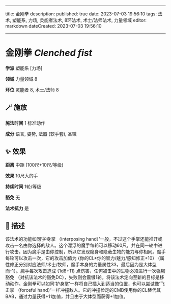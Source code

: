 
---
title: 金刚拳
description: 
published: true
date: 2023-07-03 19:56:10
tags: 法术, 塑能系, 力场, 灵能者法术, 8环法术, 术士/法师法术, 力量领域
editor: markdown
dateCreated: 2023-07-03 19:56:10

---

# **金刚拳** *Clenched fist*

**学派** 塑能系 \[力场\] 

**领域** 力量领域 8

**环位** 灵能者 8, 术士/法师 8

## 🪄 施放

**施法时间** 1 标准动作

**成分** 语言, 姿势, 法器 (软手套), 圣徽

## ✨ 效果  

**距离** 中距 (100尺+10尺/等级) 

**效果** 10尺大的手 

**持续时间** 1轮/等级 

**豁免** 无

**法术抗力** 是

## 📖 描述

该法术的功能如同‘护身掌 （interposing hand）’一般，不过这个手掌还能推开或攻击一名由你选择的敌人。这个漂浮的魔手每轮可以移动60尺，并在同一轮中进行攻击。因为魔手是由你控制，所以它发现隐身和隐蔽生物的能力与你相同。魔手每轮可以攻击一次，它的攻击加值为 {你的CL+你的智力/魅力/感知修正+10} （属性修正分别对应法师/术士/牧师，魔手本身的力量属性33，最后因为是大体型而-1）。魔手每次攻击造成 {1d8+11} 点伤害，任何被击中的生物必须进行一次强韧豁免 （对抗该法术的豁免DC），失败则会震慑1轮。将该法术定向至新的目标是移动动作。金刚拳可以如同‘护身掌’一样将自己插入到适当的位置，也可以尝试像‘飞击掌 （forceful hand）’一样冲撞敌人。它的冲撞检定的CMB使用你的CL替代其BAB，通过力量获得+11加值，并且由于大体型而获得+1加值。
    